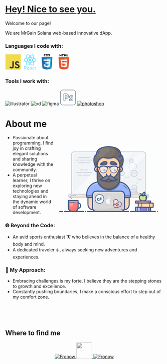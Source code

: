 
<!-- Intro  -->
<h1 align="left">
  <a href="#hey-nice-to-see-you">Hey! Nice to see you.</a>
</h1>
Welcome to our page!

We are MrGain Solana web-based innovative dApp.

<!-- Languages  -->
<h3 align="left">Languages I code with:</h3>
<p align="left"> 
  <a>
    <img src="https://raw.githubusercontent.com/devicons/devicon/master/icons/javascript/javascript-original.svg" alt="javascript" width="50" height="50"/>
</a> 
  <a >
    <img src="https://raw.githubusercontent.com/devicons/devicon/master/icons/react/react-original-wordmark.svg" alt="react" width="50" height="50"/>
</a> 
  <a>
    <img src="https://raw.githubusercontent.com/devicons/devicon/master/icons/css3/css3-original-wordmark.svg" alt="css3" width="50" height="50"/>
</a>
    <a>
    <img src="https://raw.githubusercontent.com/devicons/devicon/master/icons/html5/html5-original-wordmark.svg" alt="html5" width="50" height="50"/>
</a>
  <!-- Tools  -->
  <h3 align="left">Tools I work with:</h3>
<p align="left">
  <a>
    <img src="https://www.vectorlogo.zone/logos/adobe_illustrator/adobe_illustrator-icon.svg" alt="illustrator" width="50" height="50"/>
</a> 
 <a>
    <img src="https://cdn.worldvectorlogo.com/logos/adobe-xd.svg" alt="xd" width="50" height="50"/> </a> 
  <a>
    <img src="https://www.vectorlogo.zone/logos/figma/figma-icon.svg" alt="figma" width="50" height="50"/>
</a> 
  <a>
    <img src="https://raw.githubusercontent.com/devicons/devicon/master/icons/photoshop/photoshop-line.svg" alt="photoshop" width="50" height="50"/>
</a> 
 <a href="https://chat.openai.com/" target="_blank" rel="noreferrer">
    <img src="https://upload.wikimedia.org/wikipedia/commons/0/04/ChatGPT_logo.svg" alt="photoshop" width="50" height="50"/>
</a> 
  




<!-- About Section -->
 # About me
 
<p>
 <img align="right" width="350" src="/assets/programmer.gif" alt="Coding gif" />
  
 - Passionate about programming, I find joy in crafting elegant solutions and sharing knowledge with the community.
- A perpetual learner, I thrive on exploring new technologies and staying ahead in the dynamic world of software development.

### 🌐 Beyond the Code:

- An avid sports enthusiast 🏋️ who believes in the balance of a healthy body and mind.
- A dedicated traveler ✈️, always seeking new adventures and experiences.

### 🚀 My Approach:

- Embracing challenges is my forte. I believe they are the stepping stones to growth and excellence.
- Constantly pushing boundaries, I make a conscious effort to step out of my comfort zone.

</p>

<br/>
<br/>
<br/>

## Where to find me

<p align="center">
 <a href="https://www.linkedin.com/in/dfronow">
  <img src="https://i.ibb.co/KctRk07/linkedin.png" alt="Fronow" width="50" height="50" />
 </a>
 <a href="https://twitter.com/DFronow">
  <img src="https://i.ibb.co/c3Cq8hq/twitter.png" width="50" height="50" />
 </a>
 <a href="http://wa.me/+359883515393">
  <img src="https://i.ibb.co/wprVRhK/whatsapp.png" alt="Fronow" width="50" height="50" />
  </a> 
</p>
<br />

<br/>


